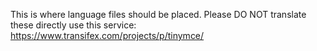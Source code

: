 This is where language files should be placed.
Please DO NOT translate these directly use this service: https://www.transifex.com/projects/p/tinymce/
